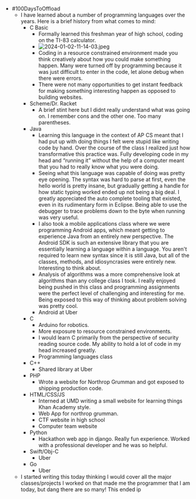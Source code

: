 - #100DaysToOffload
	- I have learned about a number of programming languages over the years. Here is a brief history from what comes to mind:
		- C Basic
			- Formally learned this freshman year of high school, coding on the TI-83 calculator.
			- ![2024-01-02-11-14-03.jpeg](../assets/2024-01-02-11-14-03.jpeg)
			- Coding in a resource constrained environment made you think creatively about how you could make something happen. Many were turned off by programming because it was just difficult to enter in the code, let alone debug when there were errors.
			- There were not many opportunities to get instant feedback for making something interesting happen as opposed to building websites.
		- Scheme/Dr. Racket
			- A brief stint here but I didnt really understand what was going on. I remember cons and the other one. Too many parentheses.
		- Java
			- Learning this language in the context of AP CS meant that I had put up with doing things I felt were stupid like writing code by hand. Over the course of the class I realized just how transformative this practice was. Fully developing code in my head and “running it” without the help of a computer meant that you had to really know what you were doing.
			- Seeing what this language was capable of doing was pretty eye opening. The syntax was hard to parse at first, even the hello world is pretty insane, but gradually getting a handle for how static typing worked ended up not being a big deal. I greatly appreciated the auto complete tooling that existed, even in its rudimentary form in Eclipse. Being able to use the debugger to trace problems down to the byte when running was very useful.
			- I also took a mobile applications class where we were programming Android apps, which meant getting to experience Java from an entirely new perspective. The Android SDK is such an extensive library that you are essentially learning a language within a language. You aren't required to learn new syntax since it is still Java, but all of the classes, methods, and idiosyncrasies were entirely new. Interesting to think about.
			- Analysis of algorithms was a more comprehensive look at algorithms than any college class I took. I really enjoyed being pushed in this class and programming assignments were the perfect level of challenging and interesting for me. Being exposed to this way of thinking about problem solving was pretty cool.
			- Android at Uber
		- C
			- Arduino for robotics.
			- More exposure to resource constrained environments.
			- I would learn C primarily from the perspective of security reading source code. My ability to hold a lot of code in my head increased greatly.
			- Programming languages class
		- C++
			- Shared library at Uber
		- PHP
			- Wrote a website for Northrop Grumman and got exposed to shipping production code.
		- HTML/CSS/JS
			- Interned at UMD writing a small website for learning things Khan Academy style.
			- Web App for northrop grumman.
			- CTF website in high school
			- Computer team website
		- Python
			- Hackathon web app in django. Really fun experience. Worked with a professional developer and he was so helpful.
		- Swift/Obj-C
			- Uber
		- Go
			- Uber
	- I started writing this today thinking I would cover all the major classes/projects I worked on that made me the programmer that I am today, but dang there are so many! This ended ip